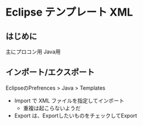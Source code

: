 # Eclipse テンプレート XML

## はじめに

主にプロコン用
Java用


## インポート/エクスポート

EclipseのPrefrences > Java > Templates

* Import で XML ファイルを指定してインポート
  * 重複は起こらないようだ
* Export は、ExportしたいものをチェックしてExport
